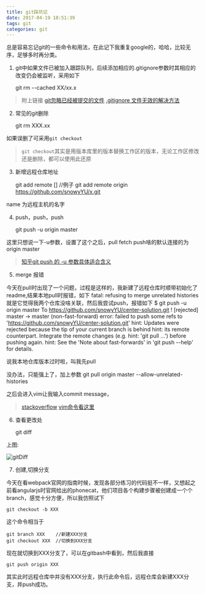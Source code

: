 ```yaml
---
title: git踩坑记
date: 2017-04-19 18:51:39
tags: git
categories: git
---
```


总是容易忘记git的一些命令和用法，在此记下我重复google的，哈哈，比较无序，足够多时再分类。
<!--more-->

1. git中如果文件已被加入跟踪队列，后续添加相应的.gitignore参数时其相应的改变仍会被监听，采用如下

    git rm --cached XX/xx.x

>附上链接
>[git忽略已经被提交的文件](https://segmentfault.com/q/1010000000430426)
>[.gitignore 文件无效的解决方法](http://www.ifeegoo.com/git-code-management-dot-gitignore-file-has-no-effect-solution.html)

2. 常见的git删除

    git rm XXX.xx

如果误删了可采用`git checkout`
>`git checkout`其实是用版本库里的版本替换工作区的版本，无论工作区修改还是删除，都可以使用此还原

3. 新增远程仓库地址

    git add remote [<options>] <name> <url>
    //例子
    git add remote origin https://github.com/snowyYU/x.git

name 为远程主机的名字

4. push，push，push

    git push -u origin master

这里只想说一下-u参数，设置了这个之后，pull fetch push啥的默认连接的为origin master

>[知乎git push 的 -u 参数具体适合含义](https://www.zhihu.com/question/20019419)

5. merge 报错

今天在pull时出现了一个问题，过程是这样的，我新建了远程仓库时顺带初始化了readme,结果本地pull时报错，如下
    fatal: refusing to merge unrelated histories
就是它觉得我两个仓库没啥关联，然后我尝试push，报错如下
    $ git push -u origin master
    To https://github.com/snowyYU/center-solution.git
    ! [rejected]        master -> master (non-fast-forward)
    error: failed to push some refs to 'https://github.com/snowyYU/center-solution.git'
    hint: Updates were rejected because the tip of your current branch is behind
    hint: its remote counterpart. Integrate the remote changes (e.g.
    hint: 'git pull ...') before pushing again.
    hint: See the 'Note about fast-forwards' in 'git push --help' for details.

说我本地仓库版本过时啦，叫我先pull

没办法，只能强上了，加上参数
    git pull origin master --allow-unrelated-histories

之后会进入vim让我输入commit message，
>[stackoverflow](https://stackoverflow.com/questions/37937984/git-refusing-to-merge-unrelated-histories)
>[vim命令看这里](http://www.jianshu.com/p/eae20fcde419)

    
6. 查看更改处

    git diff

上图:

![gitDiff](http://i.imgur.com/QJamb2Z.jpg)

7. 创建,切换分支

今天在看webpack官网的指南时候，发现各部分练习的代码挺不一样，又想起之前看angularjs时官网给出的phonecat，他们项目各个构建步骤被创建成一个个branch，感觉十分方便，所以我仿照试下

    git checkout -b XXX

这个命令相当于

    git branch XXX    //新建XXX分支
    git checkout XXX  //切换到XXX分支

现在就切换到XXX分支了，可以在gitbash中看到，然后我直接
    
    git push origin XXX

其实此时远程仓库中并没有XXX分支，执行此命令后，远程仓库会新建XXX分支，并push成功。 


